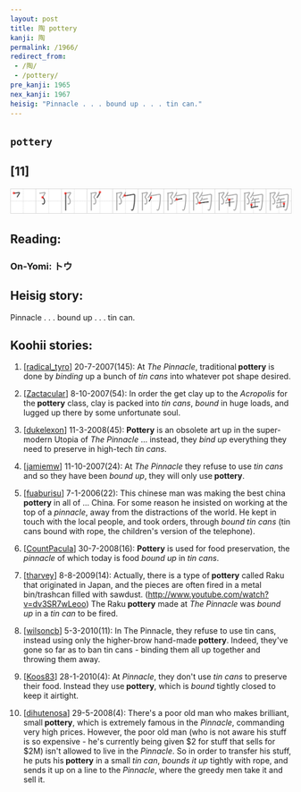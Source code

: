 ```yaml
---
layout: post
title: 陶 pottery
kanji: 陶
permalink: /1966/
redirect_from:
 - /陶/
 - /pottery/
pre_kanji: 1965
nex_kanji: 1967
heisig: "Pinnacle . . . bound up . . . tin can."
---
```


## `pottery`

## [11]

<div class="stroke"><img src="../images/E999B6.png" /></div>

## Reading:

### On-Yomi: トウ

## Heisig story:

Pinnacle . . . bound up . . . tin can.

## Koohii stories:

1) [<a href="http://kanji.koohii.com/profile/radical_tyro">radical_tyro</a>] 20-7-2007(145): At <em>The Pinnacle</em>, traditional<strong> pottery</strong> is done by <em>binding</em> up a bunch of <em>tin cans</em> into whatever pot shape desired.

2) [<a href="http://kanji.koohii.com/profile/Zactacular">Zactacular</a>] 8-10-2007(54): In order the get clay up to the <em>Acropolis</em> for the<strong> pottery</strong> class, clay is packed into <em>tin cans</em>, <em>bound</em> in huge loads, and lugged up there by some unfortunate soul.

3) [<a href="http://kanji.koohii.com/profile/dukelexon">dukelexon</a>] 11-3-2008(45): <strong>Pottery</strong> is an obsolete art up in the super-modern Utopia of <em>The Pinnacle</em> ... instead, they <em>bind up</em> everything they need to preserve in high-tech <em>tin cans</em>.

4) [<a href="http://kanji.koohii.com/profile/jamiemw">jamiemw</a>] 11-10-2007(24): At <em>The Pinnacle</em> they refuse to use <em>tin cans</em> and so they have been <em>bound up</em>, they will only use<strong> pottery</strong>.

5) [<a href="http://kanji.koohii.com/profile/fuaburisu">fuaburisu</a>] 7-1-2006(22): This chinese man was making the best china<strong> pottery</strong> in all of ... China. For some reason he insisted on working at the top of a <em>pinnacle</em>, away from the distractions of the world. He kept in touch with the local people, and took orders, through <em>bound tin cans</em> (tin cans bound with rope, the children&#039;s version of the telephone).

6) [<a href="http://kanji.koohii.com/profile/CountPacula">CountPacula</a>] 30-7-2008(16): <strong>Pottery</strong> is used for food preservation, the <em>pinnacle</em> of which today is food <em>bound up</em> in <em>tin cans</em>.

7) [<a href="http://kanji.koohii.com/profile/tharvey">tharvey</a>] 8-8-2009(14): Actually, there is a type of<strong> pottery</strong> called Raku that originated in Japan, and the pieces are often fired in a metal bin/trashcan filled with sawdust. (<a href="http://www.youtube.com/watch?v=dv3SR7wLeoo">http://www.youtube.com/watch?v=dv3SR7wLeoo</a>) The Raku<strong> pottery</strong> made at <em>The Pinnacle</em> was <em>bound up</em> in a <em>tin can</em> to be fired.

8) [<a href="http://kanji.koohii.com/profile/wilsoncb">wilsoncb</a>] 5-3-2010(11): In The Pinnacle, they refuse to use tin cans, instead using only the higher-brow hand-made<strong> pottery</strong>. Indeed, they&#039;ve gone so far as to ban tin cans - binding them all up together and throwing them away.

9) [<a href="http://kanji.koohii.com/profile/Koos83">Koos83</a>] 28-1-2010(4): At <em>Pinnacle</em>, they don&#039;t use <em>tin cans</em> to preserve their food. Instead they use<strong> pottery</strong>, which is <em>bound</em> tightly closed to keep it airtight.

10) [<a href="http://kanji.koohii.com/profile/dihutenosa">dihutenosa</a>] 29-5-2008(4): There&#039;s a poor old man who makes brilliant, small<strong> pottery</strong>, which is extremely famous in the <em>Pinnacle</em>, commanding very high prices. However, the poor old man (who is not aware his stuff is so expensive - he&#039;s currently being given $2 for stuff that sells for $2M) isn&#039;t allowed to live in the <em>Pinnacle</em>. So in order to transfer his stuff, he puts his<strong> pottery</strong> in a small <em>tin can</em>, <em>bounds it up</em> tightly with rope, and sends it up on a line to the <em>Pinnacle</em>, where the greedy men take it and sell it.

